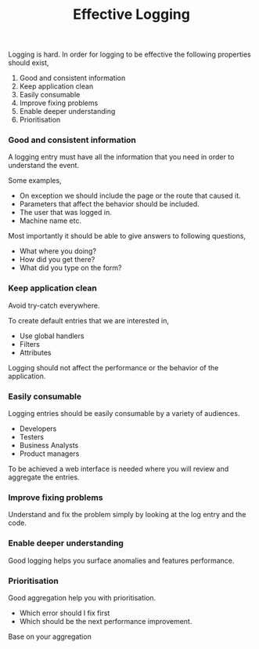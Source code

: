 ﻿---
layout: post
title: Effective Logging
---

Logging is hard. In order for logging to be effective the following properties should exist,
 
1. Good and consistent information
2. Keep application clean
3. Easily consumable
4. Improve fixing problems
5. Enable deeper understanding
6. Prioritisation

### Good and consistent information

A logging entry must have all the information that you need in order to understand the event.

Some examples,

- On exception we should include the page or the route that caused it.
- Parameters that affect the behavior should be included.
- The user that was logged in.
- Machine name etc.

Most importantly it should be able to give answers to following questions,

- What where you doing?
- How did you get there?
- What did you type on the form?

### Keep application clean

 Avoid try-catch everywhere.
 
 To create default entries that we are interested in,
 
 - Use global handlers
 - Filters
 - Attributes
 
 Logging should not affect the performance or the behavior of the application.
 
 ### Easily consumable
 
 Logging entries should be easily consumable by a variety of audiences.
 - Developers
 - Testers
 - Business Analysts
 - Product managers
 
 To be achieved a web interface is needed where you will review and aggregate the entries.
 
 ### Improve fixing problems
 
 Understand and fix the problem simply by looking at the log entry and the code.
 
 ### Enable deeper understanding
 
 Good logging helps you surface anomalies and features performance.
 
 ### Prioritisation
 
 Good aggregation help you with prioritisation.
 
 - Which error should I fix first
 - Which should be the next performance improvement.
 
 Base on your aggregation